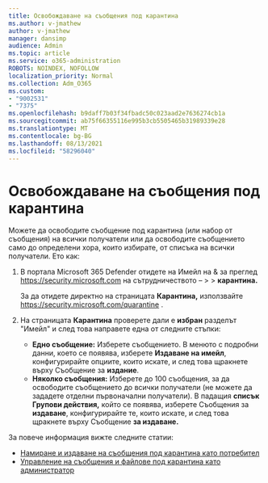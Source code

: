 ```yaml
---
title: Освобождаване на съобщения под карантина
ms.author: v-jmathew
author: v-jmathew
manager: dansimp
audience: Admin
ms.topic: article
ms.service: o365-administration
ROBOTS: NOINDEX, NOFOLLOW
localization_priority: Normal
ms.collection: Adm_O365
ms.custom:
- "9002531"
- "7375"
ms.openlocfilehash: b9daff7b03f34fbadc50c023aad2e7636274cb1a
ms.sourcegitcommit: ab75f66355116e995b3cb5505465b31989339e28
ms.translationtype: MT
ms.contentlocale: bg-BG
ms.lasthandoff: 08/13/2021
ms.locfileid: "58296040"
---
```

# <a name="release-quarantined-messages"></a>Освобождаване на съобщения под карантина

Можете да освободите съобщение под карантина (или набор от съобщения) на всички получатели или да освободите съобщението само до определени хора, които избирате, от списъка на всички получатели. Ето как:

1. В портала Microsoft 365 Defender отидете на Имейл на & за преглед <https://security.microsoft.com> на сътрудничеството –  \>  \> **карантина.**

   За да отидете директно на страницата **Карантина,** използвайте <https://security.microsoft.com/quarantine> .

2. На страницата **Карантина** проверете дали е **избран** разделът "Имейл" и след това направете една от следните стъпки:
   - **Едно съобщение:** Изберете съобщението. В менюто с подробни данни, което се появява, изберете **Издаване на имейл**, конфигурирайте опциите, които искате, и след това щракнете върху Съобщение за **издание**.
   - **Няколко съобщения:** Изберете до 100 съобщения, за да освободите съобщението до всички получатели (не можете да зададете отделни първоначални получатели). В падащия **списък Групови действия,** който се появява, изберете Съобщения за **издаване**, конфигурирайте те, които искате, и след това щракнете върху Съобщение **за издаване.**

За повече информация вижте следните статии:

- [Намиране и издаване на съобщения под карантина като потребител](https://docs.microsoft.com/microsoft-365/security/office-365-security/find-and-release-quarantined-messages-as-a-user)
- [Управление на съобщения и файлове под карантина като администратор](https://docs.microsoft.com/microsoft-365/security/office-365-security/manage-quarantined-messages-and-files)
